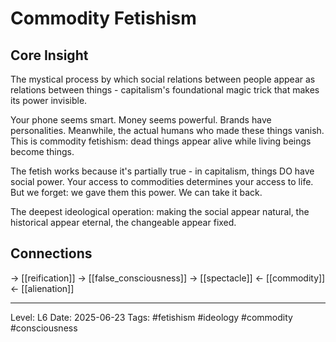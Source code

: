 # Commodity Fetishism

## Core Insight
The mystical process by which social relations between people appear as relations between things - capitalism's foundational magic trick that makes its power invisible.

Your phone seems smart. Money seems powerful. Brands have personalities. Meanwhile, the actual humans who made these things vanish. This is commodity fetishism: dead things appear alive while living beings become things.

The fetish works because it's partially true - in capitalism, things DO have social power. Your access to commodities determines your access to life. But we forget: we gave them this power. We can take it back.

The deepest ideological operation: making the social appear natural, the historical appear eternal, the changeable appear fixed.

## Connections
→ [[reification]]
→ [[false_consciousness]]
→ [[spectacle]]
← [[commodity]]
← [[alienation]]

---
Level: L6
Date: 2025-06-23
Tags: #fetishism #ideology #commodity #consciousness